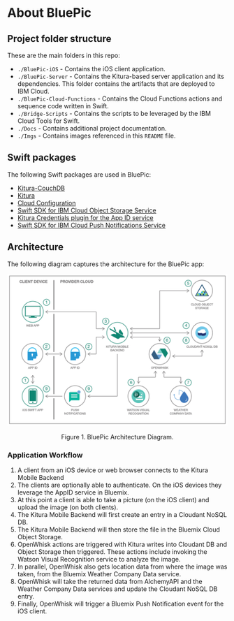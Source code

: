 
# About BluePic

## Project folder structure

These are the main folders in this repo:

* `./BluePic-iOS` - Contains the iOS client application.
* `./BluePic-Server` - Contains the Kitura-based server application and its dependencies. This folder contains the artifacts that are deployed to IBM Cloud.
* `./BluePic-Cloud-Functions` - Contains the Cloud Functions actions and sequence code written in Swift.
* `./Bridge-Scripts` - Contains the scripts to be leveraged by the IBM Cloud Tools for Swift.
* `./Docs` - Contains additional project documentation.
* `./Imgs` - Contains images referenced in this `README` file.

## Swift packages

The following Swift packages are used in BluePic:

- [Kitura-CouchDB](https://github.com/IBM-Swift/Kitura-CouchDB)
- [Kitura](https://github.com/IBM-Swift/Kitura.git)
- [Cloud Configuration](https://github.com/IBM-Swift/CloudConfiguration.git)
- [Swift SDK for IBM Cloud Object Storage Service](https://github.com/ibm-bluemix-mobile-services/bluemix-objectstorage-swift-sdk.git)
- [Kitura Credentials plugin for the App ID service](https://github.com/ibm-cloud-security/appid-serversdk-swift)
- [Swift SDK for IBM Cloud Push Notifications Service](https://developer.ibm.com/code/patterns/apply-cognitive-to-mobile-images-on-the-go/)

## Architecture
The following diagram captures the architecture for the BluePic app:

<p align="center">
<img src="../Imgs/architecture-bluepic.png" alt="Drawing" /></p>
<p align="center">Figure 1. BluePic Architecture Diagram.</p>

### Application Workflow
1. A client from an iOS device or web browser connects to the Kitura Mobile Backend
2. The clients are optionally able to authenticate. On the iOS devices they leverage the AppID service in Bluemix.
3. At this point a client is able to take a picture (on the iOS client) and upload the image (on both clients).
4. The Kitura Mobile Backend will first create an entry in a Cloudant NoSQL DB.
5. The Kitura Mobile Backend will then store the file in the Bluemix Cloud Object Storage.
6. OpenWhisk actions are triggered with Kitura writes into Cloudant DB and Object Storage then triggered. These actions include invoking the Watson Visual Recognition service to analyze the image.
7. In parallel, OpenWhisk also gets location data from where the image was taken, from the Bluemix Weather Company Data service.
8. OpenWhisk will take the returned data from AlchemyAPI and the Weather Company Data services and update the Cloudant NoSQL DB entry.
9. Finally, OpenWhisk will trigger a Bluemix Push Notification event for the iOS client.